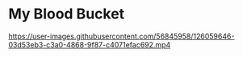 # My Blood Bucket


https://user-images.githubusercontent.com/56845958/126059646-03d53eb3-c3a0-4868-9f87-c4071efac692.mp4

